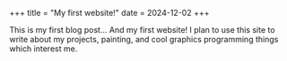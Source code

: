 +++
title = "My first website!"
date = 2024-12-02
+++

This is my first blog post... And my first website! I plan to use this site to write about my projects, painting, and cool graphics programming things which interest me.